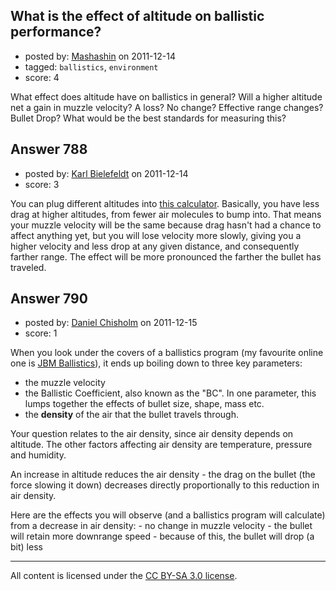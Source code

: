 ## What is the effect of altitude on ballistic performance?

- posted by: [Mashashin](https://stackexchange.com/users/-1/212-mashashin) on 2011-12-14
- tagged: `ballistics`, `environment`
- score: 4

<p>What effect does altitude have on ballistics in general? 
Will a higher altitude net a gain in muzzle velocity? A loss? No change? Effective range changes? Bullet Drop?
What would be the best standards for measuring this? </p>



## Answer 788

- posted by: [Karl Bielefeldt](https://stackexchange.com/users/-1/288-karl-bielefeldt) on 2011-12-14
- score: 3

<p>You can plug different altitudes into <a href="http://www.handloads.com/calc/" rel="nofollow">this calculator</a>.  Basically, you have less drag at higher altitudes, from fewer air molecules to bump into.  That means your muzzle velocity will be the same because drag hasn't had a chance to affect anything yet, but you will lose velocity more slowly, giving you a higher velocity and less drop at any given distance, and consequently farther range.  The effect will be more pronounced the farther the bullet has traveled.</p>



## Answer 790

- posted by: [Daniel Chisholm](https://stackexchange.com/users/-1/36-daniel-chisholm) on 2011-12-15
- score: 1

<p>When you look under the covers of a ballistics program (my favourite online one is <a href="http://www.jbmballistics.com/cgi-bin/jbmtraj-5.1.cgi" rel="nofollow">JBM Ballistics</a>), it ends up boiling down to three key parameters:</p>

<ul>
<li>the muzzle velocity</li>
<li>the Ballistic Coefficient, also known as the "BC".  In one parameter, this lumps together the effects of bullet size, shape, mass etc.</li>
<li>the <strong>density</strong> of the air that the bullet travels through.</li>
</ul>

<p>Your question relates to the air density, since air density depends on altitude.  The other factors affecting air density are temperature, pressure and humidity.</p>

<p>An increase in altitude reduces the air density - the drag on the bullet (the force slowing it down) decreases directly proportionally to this reduction in air density.</p>

<p>Here are the effects you will observe (and a ballistics program will calculate) from a decrease in air density:
- no change in muzzle velocity
- the bullet will retain more downrange speed
- because of this, the bullet will drop (a bit) less</p>




---

All content is licensed under the [CC BY-SA 3.0 license](https://creativecommons.org/licenses/by-sa/3.0/).
